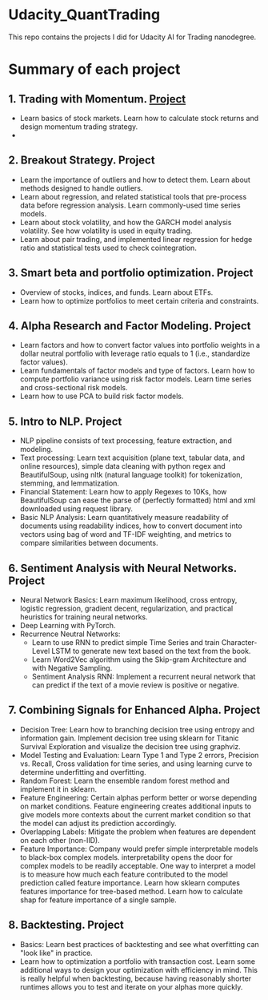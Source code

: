 # Udacity_QuantTrading
This repo contains the projects I did for Udacity AI for Trading nanodegree.
# Summary of each project
## 1. Trading with Momentum. [Project](https://github.com/OscarTheFE/Udacity_QuantTrading/tree/main/Project1_TradingWithMomentum/home)
- Learn basics of stock markets. Learn how to calculate stock returns and design momentum trading strategy.
- 
## 2. Breakout Strategy. Project
- Learn the importance of outliers and how to detect them. Learn about methods designed to handle outliers.
- Learn about regression, and related statistical tools that pre-process data before regression analysis. Learn commonly-used time series models.
- Learn about stock volatility, and how the GARCH model analysis volatility. See how volatility is used in equity trading.
- Learn about pair trading, and implemented linear regression for hedge ratio and statistical tests used to check cointegration.

## 3. Smart beta and portfolio optimization. Project
- Overview of stocks, indices, and funds. Learn about ETFs.
- Learn how to optimize portfolios to meet certain criteria and constraints.

## 4. Alpha Research and Factor Modeling. Project
- Learn factors and how to convert factor values into portfolio weights in a dollar neutral portfolio with leverage ratio equals to 1 (i.e., standardize factor values).
- Learn fundamentals of factor models and type of factors. Learn how to compute portfolio variance using risk factor models. Learn time series and cross-sectional risk models.
- Learn how to use PCA to build risk factor models.

## 5. Intro to NLP. Project
- NLP pipeline consists of text processing, feature extraction, and modeling.
- Text processing: Learn text acquisition (plane text, tabular data, and online resources), simple data cleaning with python regex and BeautifulSoup, using nltk (natural language toolkit) for tokenization, stemming, and lemmatization.
- Financial Statement: Learn how to apply Regexes to 10Ks, how BeautifulSoup can ease the parse of (perfectly formatted) html and xml downloaded using request library.
- Basic NLP Analysis: Learn quantitatively measure readability of documents using readability indices, how to convert document into vectors using bag of word and TF-IDF weighting, and metrics to compare similarities between documents.

## 6. Sentiment Analysis with Neural Networks. Project
- Neural Network Basics: Learn maximum likelihood, cross entropy, logistic regression, gradient decent, regularization, and practical heuristics for training neural networks.
- Deep Learning with PyTorch.
- Recurrence Neutral Networks:
  - Learn to use RNN to predict simple Time Series and train Character-Level LSTM to generate new text based on the text from the book.
  - Learn Word2Vec algorithm using the Skip-gram Architecture and with Negative Sampling.
  - Sentiment Analysis RNN: Implement a recurrent neural network that can predict if the text of a movie review is positive or negative.

## 7. Combining Signals for Enhanced Alpha. Project
- Decision Tree: Learn how to branching decision tree using entropy and information gain. Implement decision tree using sklearn for Titanic Survival Exploration and visualize the decision tree using graphviz.
- Model Testing and Evaluation: Learn Type 1 and Type 2 errors, Precision vs. Recall, Cross validation for time series, and using learning curve to determine underfitting and overfitting.
- Random Forest: Learn the ensemble random forest method and implement it in sklearn.
- Feature Engineering: Certain alphas perform better or worse depending on market conditions. Feature engineering creates additional inputs to give models more contexts about the current market condition so that the model can adjust its prediction accordingly.
- Overlapping Labels: Mitigate the problem when features are dependent on each other (non-IID).
- Feature Importance: Company would prefer simple interpretable models to black-box complex models. interpretability opens the door for complex models to be readily acceptable. One way to interpret a model is to measure how much each feature contributed to the model prediction called feature importance. Learn how sklearn computes features importance for tree-based method. Learn how to calculate shap for feature importance of a single sample.

## 8. Backtesting. Project
- Basics: Learn best practices of backtesting and see what overfitting can "look like" in practice.
- Learn how to optimization a portfolio with transaction cost. Learn some additional ways to design your optimization with efficiency in mind. This is really helpful when backtesting, because having reasonably shorter runtimes allows you to test and iterate on your alphas more quickly.
